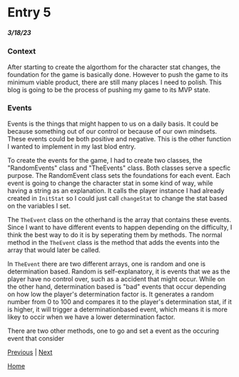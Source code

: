 # Entry 5
##### 3/18/23

### Context

After starting to create the algorthom for the character stat changes, the foundation for the game is basically done. However to push the game to its minimum viable product, there are still many places I need to polish. This blog is going to be the process of pushing my game to its MVP state. 

### Events

Events is the things that might happen to us on a daily basis. It could be because something out of our control or because of our own mindsets. These events could be both positive and negative. This is the other function I wanted to implement in my last blod entry.

To create the events for the game, I had to create two classes, the "RandomEvents" class and "TheEvents" class. Both classes serve a specfic purpose. The RandomEvent class sets the foundations for each event. Each event is going to change the character stat in some kind of way, while having a string as an explanation. It calls the player instance I had already created in `InitStat` so I could just call `changeStat` to change the stat based on the variables I set. 

The `TheEvent` class on the otherhand is the array that contains these events. Since I want to have different events to happen depending on the difficulty, I think the best way to do it is by seperating them by methods. The normal method in the `TheEvent` class is the method that adds the events into the array that would later be called. 

In `TheEvent` there are two different arrays, one is random and one is determination based. Random is self-explanatory, it is events that we as the player have no control over, such as a accident that might occur. While on the other hand, determination based is "bad" events that occur depending on how low the player's determination factor is. It generates a random number from 0 to 100 and compares it to the player's determination stat, if it is higher, it will trigger a determinationbased event, which means it is more likey to occir when we have a lower determination factor. 

There are two other methods, one to go and set a event as the occuring event that consider 

[Previous](entry04.md) | [Next](entry06.md)

[Home](../README.md)
